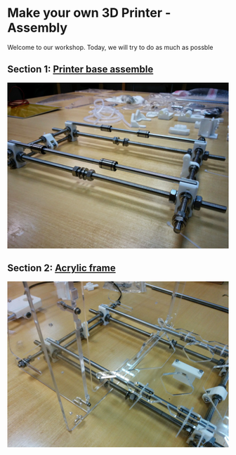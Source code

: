 # Make your own 3D Printer - Assembly

Welcome to our workshop. Today, we will try to do as much as possble

## Section 1: [Printer base assemble](s1-base-assembly.md)

![](https://raw.githubusercontent.com/MincheeLab/MakeYourOwn3DPrinter/master/images/IMG_20141024_191050.jpg)

## Section 2: [Acrylic frame](s2-frame-assembly.md)

![](https://raw.githubusercontent.com/MincheeLab/MakeYourOwn3DPrinter/master/images/IMG_20141028_160924.jpg)